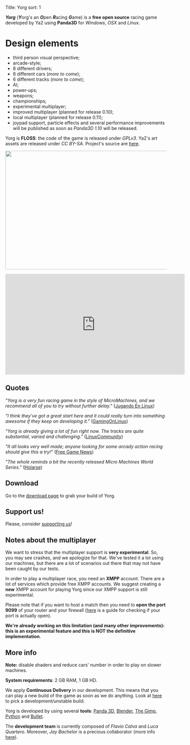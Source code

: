 Title: Yorg
sort: 1

***Yorg*** (***Y***org's an ***O***pen ***R***acing ***G***ame) is a **free open source** racing game developed by Ya2 using **Panda3D** for *Windows*, *OSX* and *Linux*.

Design elements
===============

* third person visual perspective;
* arcade-style;
* 8 different drivers;
* 8 different cars (*more to come*);
* 6 different tracks (*more to come*);
* AI;
* power-ups;
* weapons;
* championships;
* experimental multiplayer;
* improved multiplayer (planned for release 0.10);
* local multiplayer (planned for release 0.11);
* joypad support, particle effects and several performance improvements will be published as soon as *Panda3D 1.10* will be released.

Yorg is **FLOSS**: the code of the game is released under *GPLv3*. Ya2's art assets are released under *CC BY-SA*. Project's source are [here](https://github.com/cflavio/yorg).

<p align="center"><a href="{filename}/images/yorg/1.jpg"><img src="{filename}/images/yorg/1.jpg" width="660" height="371" /></a></p>

<p align="center"><iframe width="560" height="315" src="https://www.youtube.com/embed/HL2YqnVlwVI" frameborder="0" allowfullscreen></iframe></p>

Quotes
------

*"Yorg is a very fun racing game in the style of MicroMachines, and we recommend all of you to try without further delay."* ([Jugando En Linux](https://jugandoenlinux.com/index.php/homepage/generos/carreras/item/885-el-juego-libre-yorg-acaba-de-publicar-la-version-0-9-rc1))

*"I think they've got a great start here and it could really turn into something awesome if they keep on developing it."* ([GamingOnLinux](https://www.gamingonlinux.com/articles/yorg-a-free-and-open-source-racing-game-with-some-hilarious-handling.10876))

*"Yorg is already giving a lot of fun right now. The tracks are quite substantial, varied and challenging."* ([LinuxCommunity](http://www.linux-community.de/Internal/Artikel/Online-Artikel/Das-Spiel-zum-Wochenende-Yorg))

*"It all looks very well made; anyone looking for some arcady action racing should give this a try!"* ([Free Game News](http://fossgames.blogspot.it/2017/08/yorg.html))

*"The whole reminds a bit the recently released Micro Machines World Series."* ([Holarse](http://www.holarse-linuxgaming.de/wiki/yorg))

Download
--------

Go to the [download page]({filename}/pages/download.md) to grab your build of Yorg.

Support us!
-----------

Please, consider [supporting us]({filename}/pages/support_us.md)!

Notes about the multiplayer
---------------------------

We want to stress that the multiplayer support is **very experimental**. So, you may see crashes, and we apologize for that. We've tested it a lot using our machines, but there are a lot of scenarios out there that may not have been caught by our tests.

In order to play a multiplayer race, you need an **XMPP** account. There are a lot of services which provide free XMPP accounts. We suggest creating a **new** XMPP account for playing Yorg since our XMPP support is still experimental.

Please note that if you want to host a match then you need to **open the port 9099** of your router and your firewall ([here]({filename}/pages/port_check.md) is a guide for checking if your port is actually open).

**We're already working on this limitation (and many other improvements): this is an experimental feature and this is NOT the definitive implementation**.

More info
---------

**Note:** disable shaders and reduce cars' number in order to play on slower machines.

**System requirements**: 2 GB RAM, 1 GB HD.

We apply **Continuous Delivery** in our development. This means that you can play a new build of the game as soon as we do anything. Look at [here](http://www.ya2tech.it/download.html) to pick a development/unstable build.

Yorg is developed by using several **tools**: [Panda 3D](http://www.panda3d.org), [Blender](https://www.blender.org), [The Gimp](http://www.gimp.org), [Python](https://www.python.org) and [Bullet](http://bulletphysics.org).

The **development team** is currently composed of *Flavio Calva* and *Luca Quartero*. Moreover, *Jay Bachelor* is a precious collaborator (more info [here]({filename}/pages/about.md)).
